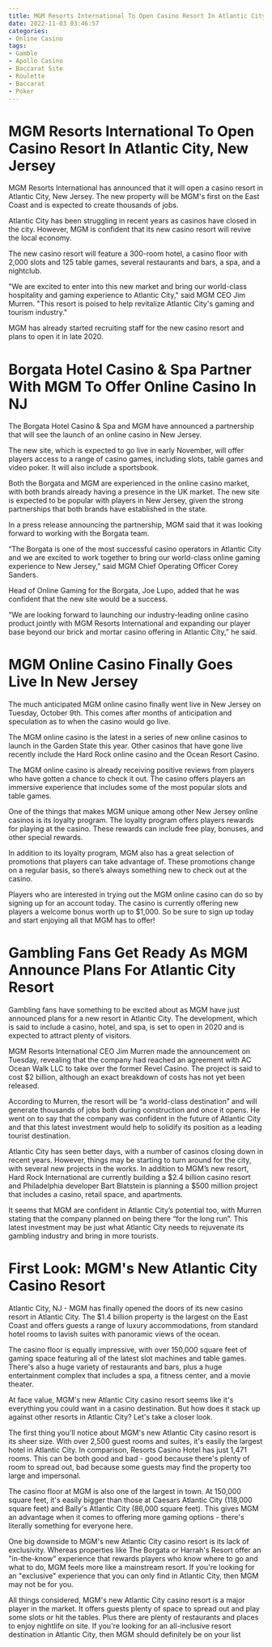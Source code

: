 ```yaml
---
title: MGM Resorts International To Open Casino Resort In Atlantic City, New Jersey
date: 2022-11-03 03:46:57
categories:
- Online Casino
tags:
- Gamble
- Apollo Casino
- Baccarat Site
- Roulette
- Baccarat
- Poker
---
```



#  MGM Resorts International To Open Casino Resort In Atlantic City, New Jersey

MGM Resorts International has announced that it will open a casino resort in Atlantic City, New Jersey. The new property will be MGM's first on the East Coast and is expected to create thousands of jobs.

Atlantic City has been struggling in recent years as casinos have closed in the city. However, MGM is confident that its new casino resort will revive the local economy.

The new casino resort will feature a 300-room hotel, a casino floor with 2,000 slots and 125 table games, several restaurants and bars, a spa, and a nightclub.

"We are excited to enter into this new market and bring our world-class hospitality and gaming experience to Atlantic City," said MGM CEO Jim Murren. "This resort is poised to help revitalize Atlantic City's gaming and tourism industry."

MGM has already started recruiting staff for the new casino resort and plans to open it in late 2020.

#  Borgata Hotel Casino & Spa Partner With MGM To Offer Online Casino In NJ

The Borgata Hotel Casino & Spa and MGM have announced a partnership that will see the launch of an online casino in New Jersey.

The new site, which is expected to go live in early November, will offer players access to a range of casino games, including slots, table games and video poker. It will also include a sportsbook.

Both the Borgata and MGM are experienced in the online casino market, with both brands already having a presence in the UK market. The new site is expected to be popular with players in New Jersey, given the strong partnerships that both brands have established in the state.

In a press release announcing the partnership, MGM said that it was looking forward to working with the Borgata team.

“The Borgata is one of the most successful casino operators in Atlantic City and we are excited to work together to bring our world-class online gaming experience to New Jersey,” said MGM Chief Operating Officer Corey Sanders.

Head of Online Gaming for the Borgata, Joe Lupo, added that he was confident that the new site would be a success.

“We are looking forward to launching our industry-leading online casino product jointly with MGM Resorts International and expanding our player base beyond our brick and mortar casino offering in Atlantic City,” he said.

#  MGM Online Casino Finally Goes Live In New Jersey

The much anticipated MGM online casino finally went live in New Jersey on Tuesday, October 9th. This comes after months of anticipation and speculation as to when the casino would go live.

The MGM online casino is the latest in a series of new online casinos to launch in the Garden State this year. Other casinos that have gone live recently include the Hard Rock online casino and the Ocean Resort Casino.

The MGM online casino is already receiving positive reviews from players who have gotten a chance to check it out. The casino offers players an immersive experience that includes some of the most popular slots and table games.

One of the things that makes MGM unique among other New Jersey online casinos is its loyalty program. The loyalty program offers players rewards for playing at the casino. These rewards can include free play, bonuses, and other special rewards.

In addition to its loyalty program, MGM also has a great selection of promotions that players can take advantage of. These promotions change on a regular basis, so there’s always something new to check out at the casino.

Players who are interested in trying out the MGM online casino can do so by signing up for an account today. The casino is currently offering new players a welcome bonus worth up to $1,000. So be sure to sign up today and start enjoying all that MGM has to offer!

#  Gambling Fans Get Ready As MGM Announce Plans For Atlantic City Resort

Gambling fans have something to be excited about as MGM have just announced plans for a new resort in Atlantic City. The development, which is said to include a casino, hotel, and spa, is set to open in 2020 and is expected to attract plenty of visitors.

MGM Resorts International CEO Jim Murren made the announcement on Tuesday, revealing that the company had reached an agreement with AC Ocean Walk LLC to take over the former Revel Casino. The project is said to cost $2 billion, although an exact breakdown of costs has not yet been released.

According to Murren, the resort will be “a world-class destination” and will generate thousands of jobs both during construction and once it opens. He went on to say that the company was confident in the future of Atlantic City and that this latest investment would help to solidify its position as a leading tourist destination.

Atlantic City has seen better days, with a number of casinos closing down in recent years. However, things may be starting to turn around for the city, with several new projects in the works. In addition to MGM’s new resort, Hard Rock International are currently building a $2.4 billion casino resort and Philadelphia developer Bart Blatstein is planning a $500 million project that includes a casino, retail space, and apartments.

It seems that MGM are confident in Atlantic City’s potential too, with Murren stating that the company planned on being there “for the long run”. This latest investment may be just what Atlantic City needs to rejuvenate its gambling industry and bring in more tourists.

#  First Look: MGM's New Atlantic City Casino Resort

Atlantic City, NJ - MGM has finally opened the doors of its new casino resort in Atlantic City. The $1.4 billion property is the largest on the East Coast and offers guests a range of luxury accommodations, from standard hotel rooms to lavish suites with panoramic views of the ocean.

The casino floor is equally impressive, with over 150,000 square feet of gaming space featuring all of the latest slot machines and table games. There's also a huge variety of restaurants and bars, plus a huge entertainment complex that includes a spa, a fitness center, and a movie theater.

At face value, MGM's new Atlantic City casino resort seems like it's everything you could want in a casino destination. But how does it stack up against other resorts in Atlantic City? Let's take a closer look.

The first thing you'll notice about MGM's new Atlantic City casino resort is its sheer size. With over 2,500 guest rooms and suites, it's easily the largest hotel in Atlantic City. In comparison, Resorts Casino Hotel has just 1,471 rooms. This can be both good and bad - good because there's plenty of room to spread out, bad because some guests may find the property too large and impersonal.

The casino floor at MGM is also one of the largest in town. At 150,000 square feet, it's easily bigger than those at Caesars Atlantic City (118,000 square feet) and Bally's Atlantic City (86,000 square feet). This gives MGM an advantage when it comes to offering more gaming options - there's literally something for everyone here.

One big downside to MGM's new Atlantic City casino resort is its lack of exclusivity. Whereas properties like The Borgata or Harrah's Resort offer an "in-the-know" experience that rewards players who know where to go and what to do, MGM feels more like a mainstream resort. If you're looking for an "exclusive" experience that you can only find in Atlantic City, then MGM may not be for you.

All things considered, MGM's new Atlantic City casino resort is a major player in the market. It offers guests plenty of space to spread out and play some slots or hit the tables. Plus there are plenty of restaurants and places to enjoy nightlife on site. If you're looking for an all-inclusive resort destination in Atlantic City, then MGM should definitely be on your list